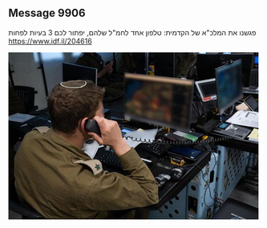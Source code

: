 ## Message 9906

פגשנו את המלכ"א של הקדמית:
טלפון אחד לחמ"ל שלהם, יפתור לכם 3 בעיות לפחות
https://www.idf.il/204616

![Photo](./9906/9906_photo.jpg)
